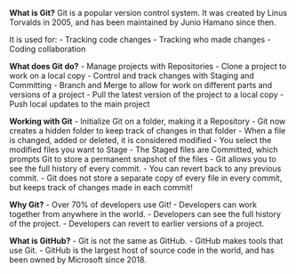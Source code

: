 **What is Git?**
Git is a popular version control system. It was created by Linus Torvalds in 2005, and has been maintained by Junio Hamano since then.

It is used for:
    - Tracking code changes
    - Tracking who made changes
    - Coding collaboration

**What does Git do?**
    - Manage projects with Repositories
    - Clone a project to work on a local copy
    - Control and track changes with Staging and Committing
    - Branch and Merge to allow for work on different parts and versions of a project
    - Pull the latest version of the project to a local copy
    - Push local updates to the main project

**Working with Git**
    - Initialize Git on a folder, making it a Repository
    - Git now creates a hidden folder to keep track of changes in that folder
    - When a file is changed, added or deleted, it is considered modified
    - You select the modified files you want to Stage
    - The Staged files are Committed, which prompts Git to store a permanent snapshot of the files
    - Git allows you to see the full history of every commit.
    - You can revert back to any previous commit.
    - Git does not store a separate copy of every file in every commit, but keeps track of changes made in each commit!

**Why Git?**
    - Over 70% of developers use Git!
    - Developers can work together from anywhere in the world.
    - Developers can see the full history of the project.
    - Developers can revert to earlier versions of a project.

**What is GitHub?**
    - Git is not the same as GitHub.
    - GitHub makes tools that use Git.
    - GitHub is the largest host of source code in the world, and has been owned by Microsoft since 2018.

